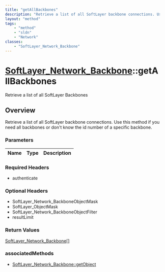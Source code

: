 ```yaml
---
title: "getAllBackbones"
description: "Retrieve a list of all SoftLayer backbone connections. Use this method if you need all backbones or don't know the id nu... "
layout: "method"
tags:
    - "method"
    - "sldn"
    - "Network"
classes:
    - "SoftLayer_Network_Backbone"
---
```

# [SoftLayer_Network_Backbone](/reference/services/SoftLayer_Network_Backbone)::getAllBackbones

Retrieve a list of all SoftLayer Backbones


## Overview 
Retrieve a list of all SoftLayer backbone connections. Use this method if you need all backbones or don't know the id number of a specific backbone. 

### Parameters 
|Name | Type | Description |
| --- | --- | --- |


### Required Headers
* authenticate

### Optional Headers
* SoftLayer_Network_BackboneObjectMask
* SoftLayer_ObjectMask
* SoftLayer_Network_BackboneObjectFilter
* resultLimit

### Return Values
<a href='/reference/datatypes/SoftLayer_Network_Backbone'>SoftLayer_Network_Backbone[] </a>


### associatedMethods

*  [SoftLayer_Network_Backbone::getObject](/reference/services/SoftLayer_Network_Backbone/getObject )

